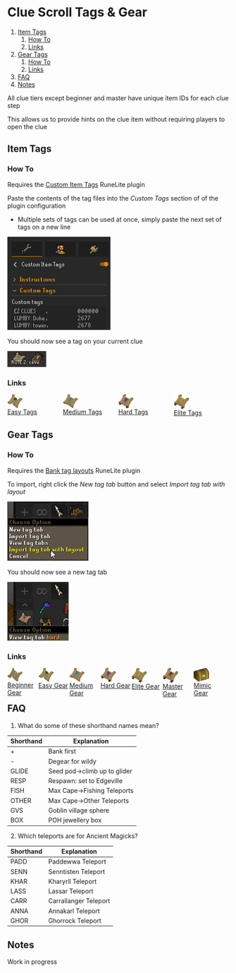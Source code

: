<h1 id="title">Clue Scroll Tags & Gear</h1>

1. [Item Tags](#item-tags)
    1. [How To](#item-tags-how-to)
    2. [Links](#item-tags-links)
2. [Gear Tags](#gear-tags)
    1. [How To](#gear-tags-how-to)
    2. [Links](#gear-tags-links)
3. [FAQ](#faq)
4. [Notes](#notestags)

All clue tiers except beginner and master have unique item IDs for each clue step

This allows us to provide hints on the clue item without requiring players to open the clue

<h2 id="item-tags">Item Tags</h2>

<h3 id="item-tags-how-to">How To</h3>

Requires the [Custom Item Tags](https://runelite.net/plugin-hub/show/custom-item-tags) RuneLite plugin

Paste the contents of the tag files into the *Custom Tags* section of of the plugin configuration

- Multiple sets of tags can be used at once, simply paste the next set of tags on a new line

![Item Tag Config](Docs/Item%20Tag%20Config.png)

You should now see a tag on your current clue

![Item Tag Example](Docs/Item%20Tag%20Example.png)

<h3 id="item-tags-links">Links</h3>

<div style="padding-bottom:50px">
    <div style="float: left; width: 25%;">
        <img style="vertical-align:middle" src="Docs/icons/Clue_scroll_(easy)_detail.webp" width="35">
        <br/>
        <a href="Easy/Easy%20Clue%20Tags.yml">Easy Tags</a>
    </div>
    <div style="float: left; width: 25%;">
        <img style="vertical-align:middle" src="Docs/icons/Clue_scroll_(medium)_detail.webp" width="35">
        <br/>
        <a href="Medium/Medium%20Clue%20Tags.yml">Medium Tags</a>
    </div>
    <div style="float: left; width: 25%;">
        <img style="vertical-align:middle" src="Docs/icons/Clue_scroll_(hard)_detail.webp" width="35">
        <br/>
        <a href="Hard/Hard%20Clue%20Tags.yml">Hard Tags</a>
    </div>
    <div style="float: left; width: 25%;">
        <img style="vertical-align:middle" src="Docs/icons/Clue_scroll_(elite)_detail.webp" width="35">
        <br/>
        <a href="Elite/Elite%20Clue%20Tags.yml">Elite Tags</a>
    </div>
</div>

<h2 id="gear-tags">Gear Tags</h2>

<h3 id="gear-tags-how-to">How To</h3>

Requires the [Bank tag layouts](https://runelite.net/plugin-hub/show/bank-tag-layouts) RuneLite plugin

To import, right click the *New tag tab* button and select *Import tag tab with layout*

![Bank Tag Import](Docs/Bank%20Tag%20Import.png)

You should now see a new tag tab

![Bank Tag Example](Docs/Bank%20Tag%20Example.png)

<h3 id="gear-tags-links">Links</h3>


<div style="padding-bottom:50px">
    <div style="float: left; width: 14%;">
        <img style="vertical-align:middle" src="Docs/icons/Clue_scroll_(beginner)_detail.webp" width="35">
        <br/>
        <a href="Beginner/Gear/README.md">Beginner Gear</a>
    </div>
    <div style="float: left; width: 14%;">
        <img style="vertical-align:middle" src="Docs/icons/Clue_scroll_(easy)_detail.webp" width="35">
        <br/>
        <a href="Easy/Gear/README.md">Easy Gear</a>
    </div>
    <div style="float: left; width: 14%;">
        <img style="vertical-align:middle" src="Docs/icons/Clue_scroll_(medium)_detail.webp" width="35">
        <br/>
        <a href="Medium/Gear/README.md">Medium Gear</a>
    </div>
    <div style="float: left; width: 14%;">
        <img style="vertical-align:middle" src="Docs/icons/Clue_scroll_(hard)_detail.webp" width="35">
        <br/>
        <a href="Hard/Gear/README.md">Hard Gear</a>
    </div>
    <div style="float: left; width: 14%;">
        <img style="vertical-align:middle" src="Docs/icons/Clue_scroll_(elite)_detail.webp" width="35">
        <br/>
        <a href="Elite/Gear/README.md">Elite Gear</a>
    </div>
        <div style="float: left; width: 14%;">
        <img style="vertical-align:middle" src="Docs/icons/Clue_scroll_(master)_detail.webp" width="35">
        <br/>
        <a href="Master/Gear/README.md">Master Gear</a>
    </div>
    <div style="float: left; width: 14%;">
        <img style="vertical-align:middle" src="Docs/icons/Mimic_detail.webp" width="35">
        <br/>
        <a href="Mimic/Gear/README.md">Mimic Gear</a>
    </div>
</div>

<h2 id="faq">FAQ</h2>

1. What do some of these shorthand names mean?

| Shorthand | Explanation                      |
| --------- | -------------------------------- |
| +         | Bank first                       |
| -         | Degear for wildy                 |
| GLIDE     | Seed pod&rarr;climb up to glider |
| RESP      | Respawn: set to Edgeville        |
| FISH      | Max Cape&rarr;Fishing Teleports  |
| OTHER     | Max Cape&rarr;Other Teleports    |
| GVS       | Goblin village sphere            |
| BOX       | POH jewellery box                |

2. Which teleports are for Ancient Magicks?

| Shorthand | Explanation           |
| --------- | --------------------- |
| PADD      | Paddewwa Teleport     |
| SENN      | Senntisten Teleport   |
| KHAR      | Kharyrll Teleport     |
| LASS      | Lassar Teleport       |
| CARR      | Carrallanger Teleport |
| ANNA      | Annakarl Teleport     |
| GHOR      | Ghorrock Teleport     |

<h2 id="notes">Notes</h2>

Work in progress
